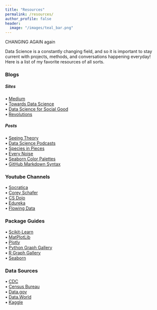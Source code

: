 ```yaml
---
title: "Resources"
permalink: /resources/
author_profile: false
header:
  image: "/images/teal_bar.png"
---
```


CHANGING AGAIN again

Data Science is a constantly changing field, and so it is important to stay current with projects, methods, and conversations happening everyday! Here is a list of my favorite resources of all sorts. 

### Blogs
##### Sites
• [Medium](https://medium.com/)\
• [Towards Data Science](https://towardsdatascience.com/?source=post_page-----70d476bfe775----------------------)\
• [Data Science for Social Good](http://www.dssgfellowship.org//blog/)\
• [Revolutions](https://blog.revolutionanalytics.com/)

##### Posts
• [Seeing Theory](https://seeing-theory.brown.edu/)\
• [Data Science Podcasts](https://realpython.com/data-science-podcasts/)\
• [Species in Pieces](http://species-in-pieces.com/#)\
• [Every Noise](http://everynoise.com/engenremap.html#otherthings)\
• [Seaborn Color Palettes](https://python-graph-gallery.com/100-calling-a-color-with-seaborn/)\
• [GitHub Markdown Syntax](https://github.com/adam-p/markdown-here/wiki/Markdown-Cheatsheet#lists)

### Youtube Channels
• [Socratica](https://www.youtube.com/user/SocraticaStudios)\
• [Corey Schafer](https://www.youtube.com/user/schafer5)\
• [CS Dojo](https://www.youtube.com/channel/UCxX9wt5FWQUAAz4UrysqK9A)\
• [Edureka](https://www.youtube.com/user/edurekaIN/featured)\
• [Flowing Data](https://flowingdata.com/)

### Package Guides
• [Scikit-Learn](https://scikit-learn.org/stable/index.html)\
• [MatPlotLib](https://matplotlib.org/index.html)\
• [Plotly](https://plotly.com/)\
• [Python Graph Gallery](https://python-graph-gallery.com/)\
• [R Graph Gallery](https://www.r-graph-gallery.com/)\
• [Seaborn](https://seaborn.pydata.org/index.html)

### Data Sources
• [CDC](https://www.cdc.gov/nchs/index.htm)\
• [Census Bureau](https://www.census.gov/)\
• [Data.gov](https://www.data.gov/)\
• [Data.World](https://data.world/)\
• [Kaggle](https://www.kaggle.com/)

